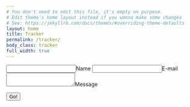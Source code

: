 ```yaml
---
# You don't need to edit this file, it's empty on purpose.
# Edit theme's home layout instead if you wanna make some changes
# See: https://jekyllrb.com/docs/themes/#overriding-theme-defaults
layout: home
title: Tracker
permalink: /tracker/ 
body_class: tracker
full_width: true
---
```


<form method="POST" action="https://api.staticman.net/v2/entry/thefreemavens/chemtrails/comments">
  <input name="options[redirect]" type="hidden" value="https://chemtrails.thefreemavens.org">
  <!-- e.g. "2016-01-02-this-is-a-post" -->
  <!-- <input name="options[slug]" type="hidden" value="{{ page.slug }}"> -->
  <label><input name="fields[name]" type="text">Name</label>
  <label><input name="fields[email]" type="email">E-mail</label>
  <label><textarea name="fields[message]"></textarea>Message</label>
  
  <button type="submit">Go!</button>
</form>

<div id="map"></div>